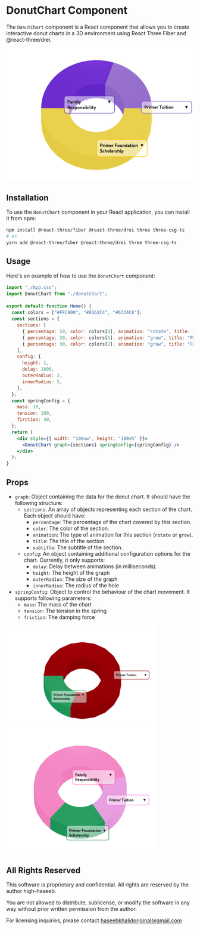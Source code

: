 # DonutChart Component

The `DonutChart` component is a React component that allows you to create interactive donut charts in a 3D environment using React Three Fiber and @react-three/drei.

![example](./public/img_3.png)

## Installation

To use the `DonutChart` component in your React application, you can install it from npm:

```bash
npm install @react-three/fiber @react-three/drei three three-csg-ts
# or
yarn add @react-three/fiber @react-three/drei three three-csg-ts
```

## Usage

Here's an example of how to use the `DonutChart` component:

```jsx
import "./App.css";
import DonutChart from "./donutChart";

export default function Home() {
  const colors = ["#FFC800", "#8162C4", "#6334C8"];
  const sections = {
    sections: [
      { percentage: 50, color: colors[0], animation: "rotate", title: "Primer Foundation Scholarship", subtitle: "$8,960" },
      { percentage: 20, color: colors[1], animation: "grow", title: "Primer Tuition", subtitle: "$18,500" },
      { percentage: 30, color: colors[2], animation: "grow", title: "Family Responsibility", subtitle: "$8,280" },
    ],
    config: {
      height: 1,
      delay: 1000,
      outerRadius: 2,
      innerRadius: 5,
    },
  };
  const springConfig = {
    mass: 10,
    tension: 100,
    firction: 40,
  };
  return (
    <div style={{ width: "100vw", height: "100vh" }}>
      <DonutChart graph={sections} springConfig={springConfig} />
    </div>
  );
}
```

## Props

- `graph`: Object containing the data for the donut chart. It should have the following structure:
  - `sections`: An array of objects representing each section of the chart. Each object should have:
    - `percentage`: The percentage of the chart covered by this section.
    - `color`: The color of the section.
    - `animation`: The type of animation for this section (`rotate` or `grow`).
    - `title`: The title of the section.
    - `subtitle`: The subtitle of the section.
  - `config`: An object containing additional configuration options for the chart. Currently, it only supports:
    - `delay`: Delay between animations (in milliseconds).
    - `height`: The height of the graph
    - `outerRadius`: The size of the graph
    - `innerRadius`: The radius of the hole
- `springConfig`: Object to control the behaviour of the chart movement. It supports following parameters:
  - `mass`: The mass of the chart
  - `tension`: The tension in the spring
  - `friction`: The damping force


<img src="./public/img_1.png" alt="Image 1" style="width: 400px; height: auto;"/> 
<img src="./public/img_2.png" alt="Image 1" style="width: 400px; height: auto;"/> 

## All Rights Reserved

This software is proprietary and confidential. All rights are reserved by the author high-haseeb.

You are not allowed to distribute, sublicense, or modify the software in any way without prior written permission from the author.

For licensing inquiries, please contact <haseebkhalidoriginal@gmail.com>
